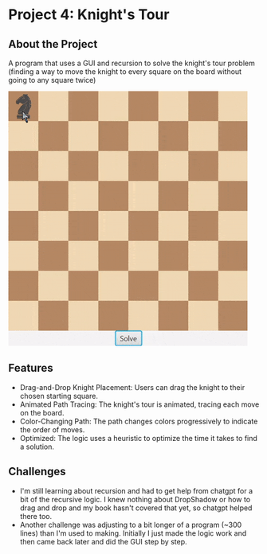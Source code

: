 # Project 4: Knight's Tour

## About the Project
A program that uses a GUI and recursion to solve the knight's tour problem (finding a way to move the knight to every square
on the board without going to any square twice)

![Knight's Toure Example](knightsTour.gif)

## Features
- Drag-and-Drop Knight Placement: Users can drag the knight to their chosen starting square.
- Animated Path Tracing: The knight's tour is animated, tracing each move on the board.
- Color-Changing Path: The path changes colors progressively to indicate the order of moves.
- Optimized: The logic uses a heuristic to optimize the time it takes to find a solution.

## Challenges
- I'm still learning about recursion and had to get help from chatgpt for a bit of the recursive logic. I knew nothing about
  DropShadow or how to drag and drop and my book hasn't covered that yet, so chatgpt helped there too.
- Another challenge was adjusting to a bit longer of a program (~300 lines) than I'm used to making. Initially I
  just made the logic work and then came back later and did the GUI step by step.

